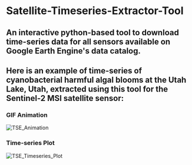 # Satellite-Timeseries-Extractor-Tool
## An interactive python-based tool to download time-series data for all sensors available on Google Earth Engine's data catalog.

## Here is an example of time-series of cyanobacterial harmful algal blooms at the Utah Lake, Utah, extracted using this tool for the Sentinel-2 MSI satellite sensor:

### GIF Animation
![TSE_Animation](https://user-images.githubusercontent.com/30739917/148708409-8764c016-7a93-4fff-8f41-0ccbc792ec88.gif)



### Time-series Plot
![TSE_Timeseries_Plot](https://user-images.githubusercontent.com/30739917/148708425-e634e84c-a016-4c7f-b9e8-c0a9ff0bc5dd.png)
